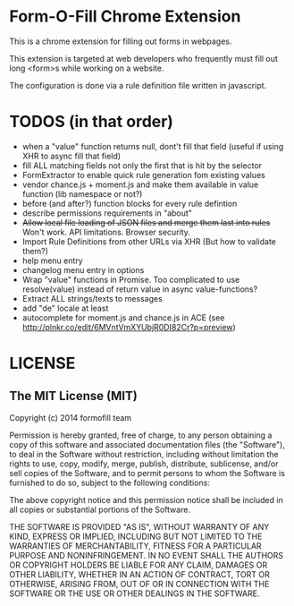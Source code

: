 # Form-O-Fill Chrome Extension

This is a chrome extension for filling out forms in webpages.

This extension is targeted at web developers who frequently must fill out long \<form>s while working on a website.

The configuration is done via a rule definition file written in javascript.

# TODOS (in that order)

- when a "value" function returns null, dont't fill that field (useful if using XHR to async fill that field)
- fill ALL matching fields not only the first that is hit by the selector
- FormExtractor to enable quick rule generation fom existing values
- vendor chance.js + moment.js and make them available in value function (lib namespace or not?)
- before (and after?) function blocks for every rule defintion
- describe permissions requirements in "about"
- <del>Allow local file loading of JSON files and merge them last into rules</del> Won't work. API limitations. Browser security.
- Import Rule Definitions from other URLs via XHR (But how to validate them?)
- help menu entry
- changelog menu entry in options
- Wrap "value" functions in Promise. Too complicated to use resolve(value) instead of return value in async value-functions?
- Extract ALL strings/texts to messages
- add "de" locale at least
- autocomplete for moment.js and chance.js in ACE (see http://plnkr.co/edit/6MVntVmXYUbjR0DI82Cr?p=preview)

# LICENSE

## The MIT License (MIT)

Copyright (c) 2014 formofill team

Permission is hereby granted, free of charge, to any person obtaining a copy
of this software and associated documentation files (the "Software"), to deal
in the Software without restriction, including without limitation the rights
to use, copy, modify, merge, publish, distribute, sublicense, and/or sell
copies of the Software, and to permit persons to whom the Software is
furnished to do so, subject to the following conditions:

The above copyright notice and this permission notice shall be included in
all copies or substantial portions of the Software.

THE SOFTWARE IS PROVIDED "AS IS", WITHOUT WARRANTY OF ANY KIND, EXPRESS OR
IMPLIED, INCLUDING BUT NOT LIMITED TO THE WARRANTIES OF MERCHANTABILITY,
FITNESS FOR A PARTICULAR PURPOSE AND NONINFRINGEMENT. IN NO EVENT SHALL THE
AUTHORS OR COPYRIGHT HOLDERS BE LIABLE FOR ANY CLAIM, DAMAGES OR OTHER
LIABILITY, WHETHER IN AN ACTION OF CONTRACT, TORT OR OTHERWISE, ARISING FROM,
OUT OF OR IN CONNECTION WITH THE SOFTWARE OR THE USE OR OTHER DEALINGS IN
THE SOFTWARE.
